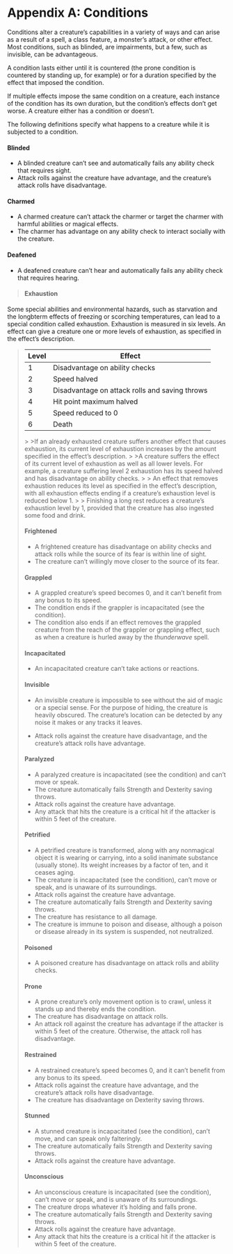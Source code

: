 # Appendix A: ConditionsConditions alter a creature’s capabilities in a variety of ways and can arise as a result of a spell, a class feature, a monster’s attack, or other effect. Most conditions, such as blinded, are impairments, but a few, such as invisible, can be advantageous.A condition lasts either until it is countered (the prone condition is countered by standing up, for example) or for a duration specified by the effect that imposed the condition.If multiple effects impose the same condition on a creature, each instance of the condition has its own duration, but the condition’s effects don’t get worse. A creature either has a condition or doesn’t.The following definitions specify what happens to a creature while it is subjected to a condition.

#### Blinded* A blinded creature can’t see and automatically fails any ability check that requires sight.* Attack rolls against the creature have advantage, and the creature’s attack rolls have disadvantage.#### Charmed* A charmed creature can’t attack the charmer or target the charmer with harmful abilities or magical effects.* The charmer has advantage on any ability check to interact socially with the creature.
#### Deafened* A deafened creature can’t hear and automatically fails any ability check that requires hearing.

>#### ExhaustionSome special abilities and environmental hazards, such as starvation and the longbterm effects of freezing or scorching temperatures, can lead to a special condition called exhaustion. Exhaustion is measured in six levels. An effect can give a creature one or more levels of exhaustion, as specified in the effect’s description.
> ><table>
<colgroup>
<col style="text-align:left;"/>
<col style="text-align:left;"/>
</colgroup>
<thead>
<tr>
	<th>Level</th>
	<th>Effect</th>
</tr>
</thead>
<tbody>
<tr>	<td>1</td>
	<td>Disadvantage on ability checks</td>
</tr>
<tr>
<td>2</td>
<td>Speed halved</td>
</tr>
<tr>
<td>3</td>
<td>Disadvantage on attack rolls and saving throws</td>
</tr>
<tr>
<td>4</td>
<td>Hit point maximum halved</td>
</tr>
<tr>
<td>5</td>
<td>Speed reduced to 0</td>
</tr>
<tr>
<td>6</td>
<td>Death</td>
</tr>
</tbody>
</table>
> >If an already exhausted creature suffers another effect that causes exhaustion, its current level of exhaustion increases by the amount specified in the effect’s description.
>
>A creature suffers the effect of its current level of exhaustion as well as all lower levels. For example, a creature suffering level 2 exhaustion has its speed halved and has disadvantage on ability checks.
>
> An effect that removes exhaustion reduces its level as specified in the effect’s description, with all exhaustion effects ending if a creature’s exhaustion level is reduced below 1.
> 
> Finishing a long rest reduces a creature’s exhaustion level by 1, provided that the creature has also ingested some food and drink.

#### Frightened* A frightened creature has disadvantage on ability checks and attack rolls while the source of its fear is within line of sight.* The creature can’t willingly move closer to the source of its fear.
#### Grappled* A grappled creature’s speed becomes 0, and it can’t benefit from any bonus to its speed.* The condition ends if the grappler is incapacitated (see the condition).* The condition also ends if an effect removes the grappled creature from the reach of the grappler or grappling effect, such as when a creature is hurled away by the *thunderwave* spell.
#### Incapacitated* An incapacitated creature can’t take actions or reactions.
#### Invisible* An invisible creature is impossible to see without the aid of magic or a special sense. For the purpose of hiding, the creature is heavily obscured. The creature’s location can be detected by any noise it makes or any tracks it leaves.
* Attack rolls against the creature have disadvantage, and the creature’s attack rolls have advantage. #### Paralyzed* A paralyzed creature is incapacitated (see the condition) and can’t move or speak.* The creature automatically fails Strength and Dexterity saving throws.
* Attack rolls against the creature have advantage.* Any attack that hits the creature is a critical hit if the attacker is within 5 feet of the creature.

#### Petrified* A petrified creature is transformed, along with any nonmagical object it is wearing or carrying, into a solid inanimate substance (usually stone). Its weight increases by a factor of ten, and it ceases aging.* The creature is incapacitated (see the condition), can’t move or speak, and is unaware of its surroundings.* Attack rolls against the creature have advantage.* The creature automatically fails Strength and Dexterity saving throws. * The creature has resistance to all damage.* The creature is immune to poison and disease, although a poison or disease already in its system is suspended, not neutralized.
#### Poisoned* A poisoned creature has disadvantage on attack rolls and ability checks.

#### Prone* A prone creature’s only movement option is to crawl, unless it stands up and thereby ends the condition.* The creature has disadvantage on attack rolls.* An attack roll against the creature has advantage if the attacker is within 5 feet of the creature. Otherwise, the attack roll has disadvantage.
#### Restrained* A restrained creature’s speed becomes 0, and it can’t benefit from any bonus to its speed.* Attack rolls against the creature have advantage, and the creature’s attack rolls have disadvantage.* The creature has disadvantage on Dexterity saving throws.

#### Stunned* A stunned creature is incapacitated (see the condition), can’t move, and can speak only falteringly.* The creature automatically fails Strength and Dexterity saving throws.* Attack rolls against the creature have advantage.

#### Unconscious* An unconscious creature is incapacitated (see the condition), can’t move or speak, and is unaware of its surroundings.* The creature drops whatever it’s holding and falls prone.* The creature automatically fails Strength and Dexterity saving throws.* Attack rolls against the creature have advantage.* Any attack that hits the creature is a critical hit if the attacker is within 5 feet of the creature.